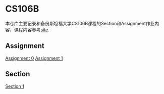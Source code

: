 # CS106B
本仓库主要记录和备份斯坦福大学CS106B课程的Section和Assignment作业内容，课程内容参考[site](https://web.stanford.edu/class/archive/cs/cs106b/cs106b.1214/).

## Assignment
[Assignment 0](./Assignment_0)
[Assignment 1](./Assignment_1)

## Section
[Section 1](./Section_1)
